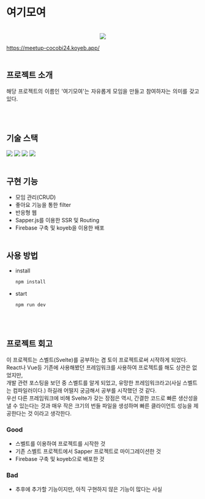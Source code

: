<!-- 개요 -->
# 여기모여
<p align="center">
  <br>
    <img src="https://user-images.githubusercontent.com/73522666/214016389-51db8200-ccb0-474a-b296-e5a5ffa5f672.png">
  <br>
</p>
<a href="https://meetup-cocobi24.koyeb.app/">https://meetup-cocobi24.koyeb.app/</a>
<br><br>

<!-- 프로젝트 소개 -->
## 프로젝트 소개
<p align="justify">
해당 프로젝트의 이름인 '여기모여'는 자유롭게 모임을 만들고 참여하자는 의미를 갖고 있다.
</p>
<br><br>

<!-- 사용 기술 -->
## 기술 스택
<img src="https://img.shields.io/badge/Svelte-FF7B00?style=flat&logo=Svelte&logoColor=white"/>
<img src="https://img.shields.io/badge/Sapper-009896?style=flat&logo=Svelte&logoColor=white"/>
<img src="https://img.shields.io/badge/Firebase-ffd400?style=flat&logo=Firebase&logoColor=white"/>
<img src="https://img.shields.io/badge/Koyeb-212121?style=flat&logo=Koyeb&logoColor=white"/>
<br><br>

<!-- 구현 기능 -->
## 구현 기능
* 모임 관리(CRUD)
* 좋아요 기능을 통한 filter
* 반응형 웹
* Sapper.js를 이용한 SSR 및 Routing
* Firebase 구축 및 koyeb을 이용한 배포
<br><br>

<!-- 사용 방법 -->
## 사용 방법
* install
  ```sh
  npm install
  ```
* start
  ```sh
  npm run dev
  ```
<br><br>

<!-- 프로젝트 회고 -->
## 프로젝트 회고
이 프로젝트는 스벨트(Svelte)를 공부하는 겸 토이 프로젝트로써 시작하게 되었다.<br>
React나 Vue등 기존에 사용해봤던 프레임워크를 사용하여 프로젝트를 해도 상관은 없었지만,<br>
개발 관련 포스팅을 보던 중 스벨트를 알게 되었고, 유망한 프레임워크라고(사실 스벨트는 컴파일러이다.) 하길래 어떨지 궁금해서 공부를 시작했던 것 같다.<br>
우선 다른 프레임워크에 비해 Svelte가 갖는 장점은 역시, 간결한 코드로 빠른 생산성을 낼 수 있는다는 것과 매우 작은 크기의 번들 파일을 생성하며 빠른 클라이언트 성능을 제공한다는 것 이라고 생각한다.<br>
### Good
* 스벨트를 이용하여 프로젝트를 시작한 것
* 기존 스벨트 프로젝트에서 Sapper 프로젝트로 마이그레이션한 것
* Firebase 구축 및 koyeb으로 배포한 것
### Bad
* 추후에 추가할 기능이지만, 아직 구현하지 않은 기능이 많다는 사실
<br><br>